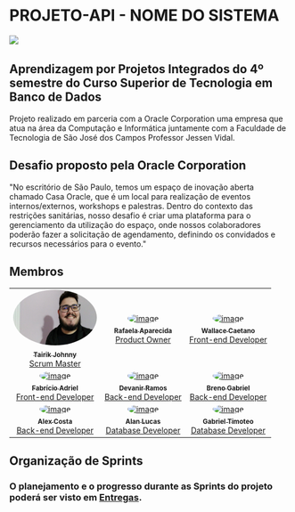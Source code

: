# PROJETO-API - NOME DO SISTEMA
![](https://img.shields.io/badge/java-jdk11-green)

## Aprendizagem por Projetos Integrados do 4º semestre do Curso Superior de Tecnologia em Banco de Dados
Projeto realizado em parceria com a Oracle Corporation uma empresa que atua na área da Computação e Informática juntamente com a Faculdade de Tecnologia de São José dos Campos Professor Jessen Vidal.

## Desafio proposto pela Oracle Corporation
"No escritório de São Paulo, temos um espaço de inovação aberta chamado Casa Oracle, que é um local para realização de eventos internos/externos, workshops e palestras. Dentro do contexto das restrições sanitárias, nosso desafio é criar uma plataforma para o gerenciamento da utilização do espaço, onde nossos colaboradores poderão fazer a solicitação de agendamento, definindo os convidados e recursos necessários para o evento."

## Membros
<table>
    <tr>
        <td align="center">
            <a href="https://linkedin.com/in/tairik-nishimura/">
                <img style="border-radius: 50%;" src="https://github.com/API-4-SEMESTRE/PROJETO-API/blob/main/Documenta%C3%A7%C3%A3o/Fotos-Readme/tairik.jpeg?raw=true" width="150px;" height="100px;" alt="image" />
                <br />
                <sub>
                    <b>Tairik Johnny</b>
                </sub>
            </a>
            <br />
            <a href="https://linkedin.com/in/tairik-nishimura/" title="Tairik">Scrum Master</a>
            <br />
        </td>
        <td align="center">
            <a href="https://www.linkedin.com/in/rafaela-carnaval-70a506138/">
                <img style="border-radius: 50%;" src="" width="100px;" alt="image" />
                <br />
                <sub>
                    <b>Rafaela Aparecida</b>
                </sub>
            </a>
            <br />
            <a href="https://www.linkedin.com/in/rafaela-carnaval-70a506138/" title="Rafaela">Product Owner</a>
            <br />
        </td>
        <td align="center">
            <a href="https://linkedin.com/in/wallace-caetano/">
                <img style="border-radius: 50%;" src="" width="100px;" alt="image" />
                <br />
                <sub>
                    <b>Wallace Caetano</b>
                </sub>
            </a>
            <br />
            <a href="https://linkedin.com/in/wallace-caetano/" title="Wallace">Front-end Developer</a>
            <br />
        </td>
    </tr>
    <tr>
        <td align="center">
            <a href="https://www.linkedin.com/in/fabricioadriel/">
                <img style="border-radius: 50%;" src="" width="100px;" alt="image" />
                <br />
                <sub>
                    <b>Fabrício Adriel</b>
                </sub>
            </a>
            <br />
            <a href="https://www.linkedin.com/in/fabricioadriel/" title="Fabricio">Front-end Developer</a>
            <br />
        </td>
        <td align="center">
            <a href="https://linkedin.com/in/devanir-ramos-junior/">
                <img style="border-radius: 50%;" src="" width="100px;" alt="image" />
                <br />
                <sub>
                    <b>Devanir Ramos</b>
                </sub>
            </a>
            <br />
            <a href="https://linkedin.com/in/devanir-ramos-junior/" title="Devanir">Back-end Developer</a>
            <br />
        </td>
        <td align="center">
            <a href="https://www.linkedin.com/in/breno-m-52a300141">
                <img style="border-radius: 50%;" src="" width="100px;" alt="image" />
                <br />
                <sub>
                    <b>Breno Gabriel</b>
                </sub>
            </a>
            <br />
            <a href="https://www.linkedin.com/in/breno-m-52a300141" title="Breno">Back-end Developer</a>
            <br />
        </td>
    </tr>
    <tr>
        <td align="center">
            <a href="linkedin.com/in/alex-costa-ba3439187">
                <img style="border-radius: 50%;" src="" width="100px;" alt="image" />
                <br />
                <sub>
                    <b>Alex Costa</b>
                </sub>
            </a>
            <br />
            <a href="linkedin.com/in/alex-costa-ba3439187" title="Alex">Back-end Developer</a>
            <br />
        </td>
        <td align="center">
            <a href="https://www.linkedin.com/in/alan-bezerra/">
                <img style="border-radius: 50%;" src="" width="100px;" alt="image" />
                <br />
                <sub>
                    <b>Alan Lucas</b>
                </sub>
            </a>
            <br />
            <a href="https://www.linkedin.com/in/alan-bezerra/" title="Alan">Database Developer</a>
            <br />
        </td>
        <td align="center">
            <a href="www.linkedin.com/in/gabriel-timoteo-santos">
                <img style="border-radius: 50%;" src="" width="100px;" alt="image" />
                <br />
                <sub>
                    <b>Gabriel Timoteo</b>
                </sub>
            </a>
            <br />
            <a href="www.linkedin.com/in/gabriel-timoteo-santos" title="Gabriel">Database Developer</a>
            <br />
        </td>
    </tr>
</table>

## Organização de Sprints
### O planejamento e o progresso durante as Sprints do projeto poderá ser visto em [Entregas](#).
